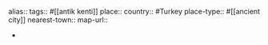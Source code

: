 alias::
tags:: #[[antik kenti]] 
place::
country:: #Turkey 
place-type:: #[[ancient city]] 
nearest-town::
map-url::

-